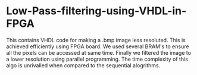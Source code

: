 # Low-Pass-filtering-using-VHDL-in-FPGA
This contains VHDL code for making a .bmp image less resoluted. This is achieved efficiently using FPGA board. We used several BRAM's to ensure all the pixels can be accessed at same time. Finally we filtered the image to a lower resolution using parallel programming.
The time complexity of this algo is unrivalled when compared to the sequential alogrithms.

